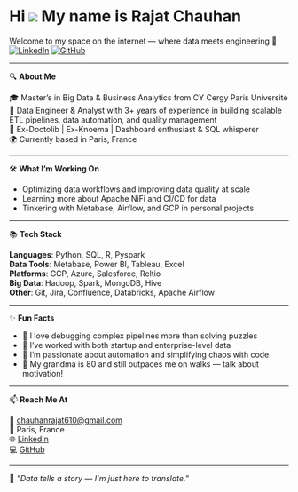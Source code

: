 Hi ![](https://user-images.githubusercontent.com/18350557/176309783-0785949b-9127-417c-8b55-ab5a4333674e.gif) My name is Rajat Chauhan
=====================================================================================================================================

Welcome to my space on the internet — where data meets engineering 🚀  
[![LinkedIn](https://img.shields.io/badge/-LinkedIn-blue?style=flat&logo=linkedin&logoColor=white)](https://linkedin.com/in/rajat022)
[![GitHub](https://img.shields.io/badge/-GitHub-181717?style=flat&logo=github&logoColor=white)](https://github.com/Rajat022)

---

🔍 **About Me**

🎓 Master’s in Big Data & Business Analytics from CY Cergy Paris Université  
🧠 Data Engineer & Analyst with 3+ years of experience in building scalable ETL pipelines, data automation, and quality management  
💼 Ex-Doctolib | Ex-Knoema | Dashboard enthusiast & SQL whisperer  
🌍 Currently based in Paris, France  

---

🛠️ **What I’m Working On**

- Optimizing data workflows and improving data quality at scale  
- Learning more about Apache NiFi and CI/CD for data  
- Tinkering with Metabase, Airflow, and GCP in personal projects  

---

📚 **Tech Stack**

**Languages**: Python, SQL, R, Pyspark  
**Data Tools**: Metabase, Power BI, Tableau, Excel  
**Platforms**: GCP, Azure, Salesforce, Reltio  
**Big Data**: Hadoop, Spark, MongoDB, Hive  
**Other**: Git, Jira, Confluence, Databricks, Apache Airflow  

---

✨ **Fun Facts**

- 🧩 I love debugging complex pipelines more than solving puzzles  
- 🛫 I’ve worked with both startup and enterprise-level data  
- 🎯 I’m passionate about automation and simplifying chaos with code  
- 🧓 My grandma is 80 and still outpaces me on walks — talk about motivation!  

---

📫 **Reach Me At**

📧 chauhanrajat610@gmail.com  
📍 Paris, France  
🌐 [LinkedIn](https://linkedin.com/in/rajat022)  
💻 [GitHub](https://github.com/Rajat022)  

---

🧠 *"Data tells a story — I'm just here to translate."*

